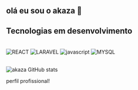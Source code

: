 ## olá eu sou o akaza 👋


##  Tecnologias em desenvolvimento
<div style ="display: inline_block"><br>
<img align="center" alt= "REACT" src="https://img.shields.io/badge/React-20232A?style=for-the-badge&logo=react&logoColor=61DAFB"/>
<img align="center" alt= "LARAVEL" src="https://img.shields.io/badge/Laravel-FF2D20?style=for-the-badge&logo=laravel&logoColor=white"/>
<img align="center" alt= "javascript" src="https://img.shields.io/badge/JavaScript-F7DF1E?style=for-the-badge&logo=javascript&logoColor=black">
<img align="center" alt= "MYSQL" src="https://img.shields.io/badge/MySQL-00000F?style=for-the-badge&logo=mysql&logoColor=white">
</div></br>

![akaza GitHub stats](https://github-readme-stats.vercel.app/api?username=akaza028&show_icons=true&theme=radical)

perfil profissional!